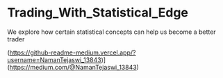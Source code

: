 # Trading_With_Statistical_Edge
We explore how certain statistical concepts can help us become a better trader


(https://github-readme-medium.vercel.app/?username=NamanTejaswi_13843)](https://medium.com/@NamanTejaswi_13843)

